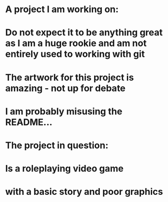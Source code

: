# A project I am working on:
 # Do not expect it to be anything great as I am a huge rookie and am not entirely used to working with git
 # The artwork for this project is amazing - not up for debate
 # I am probably misusing the README...
#
 #
# The project in question:
 # Is a roleplaying video game
 # with a basic story and poor graphics
